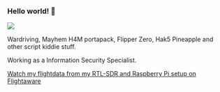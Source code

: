 ### Hello world! 👋

<a href="https://wigle.net">
<img border="0" src="https://wigle.net/bi/tJbhzPkwreb_QmW6qAUKMA.png">
</a>

Wardriving, Mayhem H4M portapack, Flipper Zero, Hak5 Pineapple and other script kiddie stuff.

Working as a Information Security Specialist.

<a href="https://www.flightaware.com/adsb/stats/user/haxdoggy">
    Watch my flightdata from my RTL-SDR and Raspberry Pi setup on Flightaware
</a>
